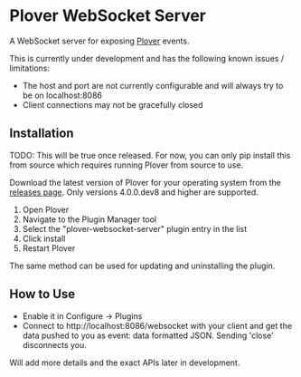 # Plover WebSocket Server

A WebSocket server for exposing [Plover](https://github.com/openstenoproject/plover) events.

This is currently under development and has the following known issues / limitations:

- The host and port are not currently configurable and will always try to be on localhost:8086
- Client connections may not be gracefully closed

## Installation

TODO: This will be true once released. For now, you can only pip install this from source which requires running Plover from source to use.

Download the latest version of Plover for your operating system from the [releases page](https://github.com/openstenoproject/plover/releases). Only versions 4.0.0.dev8 and higher are supported.

1. Open Plover
2. Navigate to the Plugin Manager tool
3. Select the "plover-websocket-server" plugin entry in the list
4. Click install
5. Restart Plover

The same method can be used for updating and uninstalling the plugin.

## How to Use

* Enable it in Configure -> Plugins
* Connect to http://localhost:8086/websocket with your client and get the data pushed to you as event: data formatted JSON. Sending 'close' disconnects you.

Will add more details and the exact APIs later in development.
